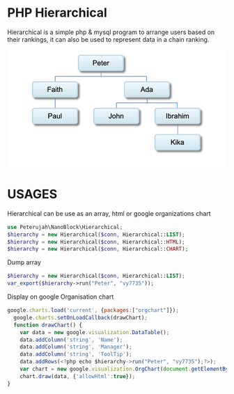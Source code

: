 # PHP Hierarchical 

Hierarchical is a simple php & mysql program to arrange users based on their rankings, it can also be used to represent data in a chain ranking.


![alt text](https://github.com/peterujah/Hierarchical/blob/c0fcb5bc6be51763ae3a04d04e56694d682b7ec5/Screen%20Shot%202021-10-01%20at%206.12.50%20AM.png)

# USAGES

Hierarchical can be use as an array, html or google organizations chart

  ```php 
  use Peterujah\NanoBlock\Hierarchical;
  $hierarchy = new Hierarchical($conn, Hierarchical::LIST);
  $hierarchy = new Hierarchical($conn, Hierarchical::HTML);
  $hierarchy = new Hierarchical($conn, Hierarchical::CHART);
  ```
  
  Dump array 
  
   ```php 
   $hierarchy = new Hierarchical($conn, Hierarchical::LIST);
   var_export($hierarchy->run("Peter", "vy7735"));
   ```
   
   Display on google Organisation chart
  
  ```javascript
  google.charts.load('current', {packages:["orgchart"]});
	google.charts.setOnLoadCallback(drawChart);
	function drawChart() {
      var data = new google.visualization.DataTable();
      data.addColumn('string', 'Name');
      data.addColumn('string', 'Manager');
      data.addColumn('string', 'ToolTip');
      data.addRows(<?php echo $hierarchy->run("Peter", "vy7735");?>);
      var chart = new google.visualization.OrgChart(document.getElementById('chart_div'));
      chart.draw(data, {'allowHtml':true});
}
  
  ```
